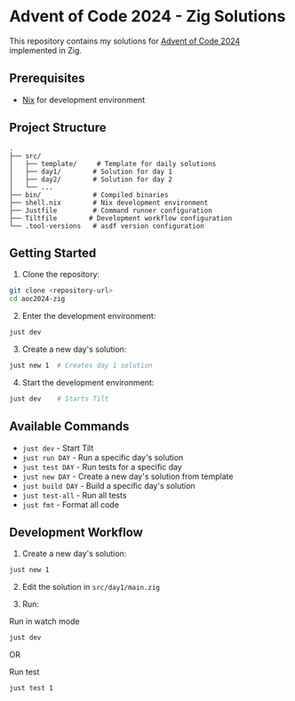 # Advent of Code 2024 - Zig Solutions

This repository contains my solutions for [Advent of Code 2024](https://adventofcode.com/2024) implemented in Zig.

## Prerequisites
- [Nix](https://nixos.org/download.html) for development environment

## Project Structure

```
.
├── src/
│   ├── template/     # Template for daily solutions
│   ├── day1/        # Solution for day 1
│   ├── day2/        # Solution for day 2
│   └── ...
├── bin/             # Compiled binaries
├── shell.nix        # Nix development environment
├── Justfile         # Command runner configuration
├── Tiltfile        # Development workflow configuration
└── .tool-versions   # asdf version configuration
```

## Getting Started

1. Clone the repository:
```bash
git clone <repository-url>
cd aoc2024-zig
```

2. Enter the development environment:
```bash
just dev
```

3. Create a new day's solution:
```bash
just new 1  # Creates day 1 solution
```

4. Start the development environment:
```bash
just dev    # Starts Tilt
```

## Available Commands

- `just dev` - Start Tilt
- `just run DAY` - Run a specific day's solution
- `just test DAY` - Run tests for a specific day
- `just new DAY` - Create a new day's solution from template
- `just build DAY` - Build a specific day's solution
- `just test-all` - Run all tests
- `just fmt` - Format all code

## Development Workflow

1. Create a new day's solution:
```bash
just new 1
```

2. Edit the solution in `src/day1/main.zig`

3. Run:

Run in watch mode
```bash
just dev
```

OR 


Run test
```bash
just test 1
```

